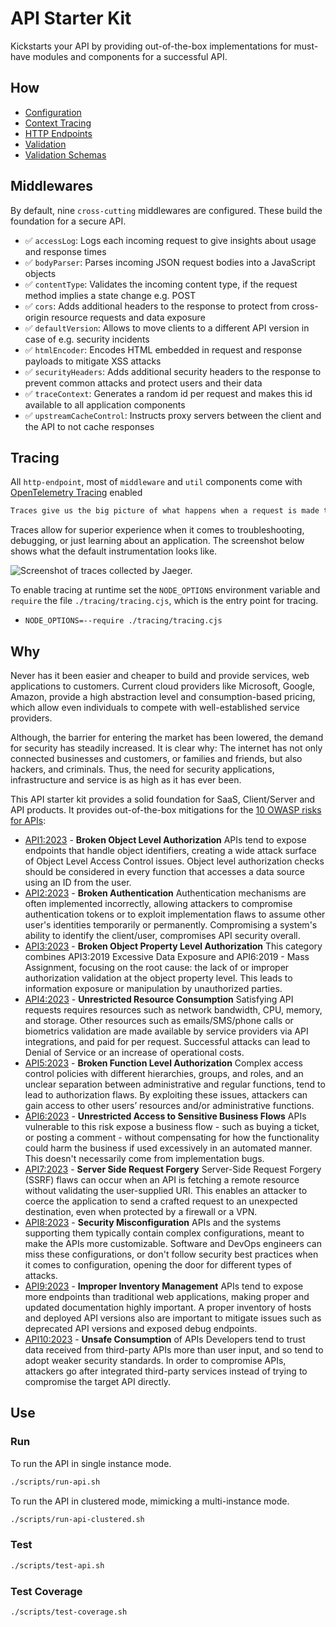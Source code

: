 # API Starter Kit
Kickstarts your API by providing out-of-the-box implementations for must-have modules and components for a successful API.

## How
- [Configuration](README_CONFIGURATION.md)
- [Context Tracing](README_CONTEXT_TRACING.md)
- [HTTP Endpoints](README_HTTP_ENDPOINTS.md)
- [Validation](README_VALIDATION.md)
- [Validation Schemas](README_VALIDATION_SCHEMA.md)

## Middlewares
By default, nine `cross-cutting` middlewares are configured. These build the foundation for a secure API.

- ✅ `accessLog`: Logs each incoming request to give insights about usage and response times
- ✅ `bodyParser`: Parses incoming JSON request bodies into a JavaScript objects
- ✅ `contentType`: Validates the incoming content type, if the request method implies a state change e.g. POST
- ✅ `cors`: Adds additional headers to the response to protect from cross-origin resource requests and data exposure
- ✅ `defaultVersion`: Allows to move clients to a different API version in case of e.g. security incidents
- ✅ `htmlEncoder`: Encodes HTML embedded in request and response payloads to mitigate XSS attacks
- ✅ `securityHeaders`: Adds additional security headers to the response to prevent common attacks and protect users and their data
- ✅ `traceContext`: Generates a random id per request and makes this id available to all application components
- ✅ `upstreamCacheControl`: Instructs proxy servers between the client and the API to not cache responses

## Tracing
All `http-endpoint`, most of `middleware` and `util` components come with [OpenTelemetry Tracing](https://opentelemetry.io/docs/concepts/signals/traces/) enabled

```txt
Traces give us the big picture of what happens when a request is made to an application. Whether your application is a monolith with a single database or a sophisticated mesh of services, traces are essential to understanding the full “path” a request takes in your application.
```

Traces allow for superior experience when it comes to troubleshooting, debugging, or just learning about an application. The screenshot below shows what the default instrumentation looks like.

![Screenshot of traces collected by Jaeger.](traces.png)

To enable tracing at runtime set the `NODE_OPTIONS` environment variable and `require` the file `./tracing/tracing.cjs`, which is the entry point for tracing.
- `NODE_OPTIONS=--require ./tracing/tracing.cjs`

## Why
Never has it been easier and cheaper to build and provide services, web applications to customers. Current cloud providers like Microsoft, Google, Amazon,
provide a high abstraction level and consumption-based pricing, which allow even individuals to compete with well-established service providers.

Although, the barrier for entering the market has been lowered, the demand for security has steadily increased. It is clear why: The internet has not only connected businesses and customers, or families and friends, but also hackers, and criminals. Thus, the need for security applications, infrastructure and service is as high as it has ever been.

This API starter kit provides a solid foundation for SaaS, Client/Server and API products. It provides out-of-the-box mitigations for the [10 OWASP risks for APIs](https://owasp.org/API-Security/editions/2023/en/0x11-t10/):

- [API1:2023](https://owasp.org/API-Security/editions/2023/en/0xa1-broken-object-level-authorization/) - **Broken Object Level Authorization**	APIs tend to expose endpoints that handle object identifiers, creating a wide attack surface of Object Level Access Control issues. Object level authorization checks should be considered in every function that accesses a data source using an ID from the user.
- [API2:2023](https://owasp.org/API-Security/editions/2023/en/0xa2-broken-authentication/) - **Broken Authentication**	Authentication mechanisms are often implemented incorrectly, allowing attackers to compromise authentication tokens or to exploit implementation flaws to assume other user's identities temporarily or permanently. Compromising a system's ability to identify the client/user, compromises API security overall.
- [API3:2023](https://owasp.org/API-Security/editions/2023/en/0xa3-broken-object-property-level-authorization/) - **Broken Object Property Level Authorization**	This category combines API3:2019 Excessive Data Exposure and API6:2019 - Mass Assignment, focusing on the root cause: the lack of or improper authorization validation at the object property level. This leads to information exposure or manipulation by unauthorized parties.
- [API4:2023](https://owasp.org/API-Security/editions/2023/en/0xa4-unrestricted-resource-consumption/) - **Unrestricted Resource Consumption**	Satisfying API requests requires resources such as network bandwidth, CPU, memory, and storage. Other resources such as emails/SMS/phone calls or biometrics validation are made available by service providers via API integrations, and paid for per request. Successful attacks can lead to Denial of Service or an increase of operational costs.
- [API5:2023](https://owasp.org/API-Security/editions/2023/en/0xa5-broken-function-level-authorization/) - **Broken Function Level Authorization**	Complex access control policies with different hierarchies, groups, and roles, and an unclear separation between administrative and regular functions, tend to lead to authorization flaws. By exploiting these issues, attackers can gain access to other users’ resources and/or administrative functions.
- [API6:2023](https://owasp.org/API-Security/editions/2023/en/0xa6-unrestricted-access-to-sensitive-business-flows/) - **Unrestricted Access to Sensitive Business Flows**	APIs vulnerable to this risk expose a business flow - such as buying a ticket, or posting a comment - without compensating for how the functionality could harm the business if used excessively in an automated manner. This doesn't necessarily come from implementation bugs.
- [API7:2023](https://owasp.org/API-Security/editions/2023/en/0xa7-server-side-request-forgery/) - **Server Side Request Forgery**	Server-Side Request Forgery (SSRF) flaws can occur when an API is fetching a remote resource without validating the user-supplied URI. This enables an attacker to coerce the application to send a crafted request to an unexpected destination, even when protected by a firewall or a VPN.
- [API8:2023](https://owasp.org/API-Security/editions/2023/en/0xa8-security-misconfiguration/) - **Security Misconfiguration**	APIs and the systems supporting them typically contain complex configurations, meant to make the APIs more customizable. Software and DevOps engineers can miss these configurations, or don't follow security best practices when it comes to configuration, opening the door for different types of attacks.
- [API9:2023](https://owasp.org/API-Security/editions/2023/en/0xa9-improper-inventory-management/) - **Improper Inventory Management**	APIs tend to expose more endpoints than traditional web applications, making proper and updated documentation highly important. A proper inventory of hosts and deployed API versions also are important to mitigate issues such as deprecated API versions and exposed debug endpoints.
- [API10:2023](https://owasp.org/API-Security/editions/2023/en/0xaa-unsafe-consumption-of-apis/) - **Unsafe Consumption** of APIs	Developers tend to trust data received from third-party APIs more than user input, and so tend to adopt weaker security standards. In order to compromise APIs, attackers go after integrated third-party services instead of trying to compromise the target API directly.

## Use
### Run
To run the API in single instance mode.
```bash
./scripts/run-api.sh
```

To run the API in clustered mode, mimicking a multi-instance mode.
```bash
./scripts/run-api-clustered.sh
```

### Test
```bash
./scripts/test-api.sh
```

### Test Coverage
```bash
./scripts/test-coverage.sh
```
